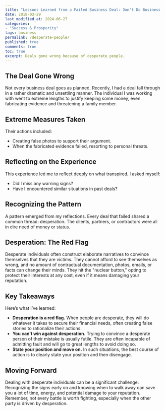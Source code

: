 ```yaml
---
title: "Lessons Learned from a Failed Business Deal: Don't Do Business With Desperate People"
date: 2018-03-29
last_modified_at: 2024-06-27
categories:
- "Success & Prosperity"
tags: business
permalink: /desperate-people/
published: true
comments: true
toc: true
excerpt: Deals gone wrong because of desperate people.
---
```

## The Deal Gone Wrong
Not every business deal goes as planned. Recently, I had a deal fall through in a rather dramatic and unsettling manner. The individual I was working with went to extreme lengths to justify keeping some money, even fabricating evidence and threatening a family member.
<!--more--> 
## Extreme Measures Taken
Their actions included:
- Creating false photos to support their argument.
- When the fabricated evidence failed, resorting to personal threats.

## Reflecting on the Experience
This experience led me to reflect deeply on what transpired. I asked myself:
- Did I miss any warning signs?
- Have I encountered similar situations in past deals?

## Recognizing the Pattern
A pattern emerged from my reflections. Every deal that failed shared a common thread: desperation. The clients, partners, or contractors were all in dire need of money or status.

## Desperation: The Red Flag
Desperate individuals often construct elaborate narratives to convince themselves that they are victims. They cannot afford to see themselves as wrong, and no amount of contractual documentation, photos, emails, or facts can change their minds. They hit the "nuclear button," opting to protect their interests at any cost, even if it means damaging your reputation.

## Key Takeaways
Here’s what I’ve learned:
- **Desperation is a red flag.** When people are desperate, they will do whatever it takes to secure their financial needs, often creating false stories to rationalize their actions.
- **You can’t win against desperation.** Trying to convince a desperate person of their mistake is usually futile. They are often incapable of admitting fault and will go to great lengths to avoid doing so.
- **State your position and move on.** In such situations, the best course of action is to clearly state your position and then disengage.

## Moving Forward
Dealing with desperate individuals can be a significant challenge. Recognizing the signs early on and knowing when to walk away can save you a lot of time, energy, and potential damage to your reputation. Remember, not every battle is worth fighting, especially when the other party is driven by desperation.
